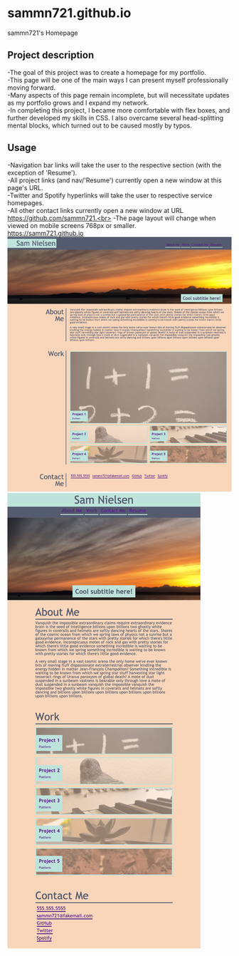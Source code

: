# sammn721.github.io
sammn721's Homepage

## Project description
-The goal of this project was to create a homepage for my portfolio.<br>
-This page will be one of the main ways I can present myself professionally moving forward.<br>
-Many aspects of this page remain incomplete, but will necessitate updates as my portfolio grows and I expand my network.<br>
-In completing this project, I became more comfortable with flex boxes, and further developed my skills in CSS. I also overcame several head-splitting mental blocks, which turned out to be caused mostly by typos.<br>
<!-- (temporary change to push page rebuild) -->

## Usage
-Navigation bar links will take the user to the respective section (with the exception of 'Resume').<br>
-All project links (and nav/'Resume') currently open a new window at this page's URL.<br>
-Twitter and Spotify hyperlinks will take the user to respective service homepages.<br>
-All other contact links currently open a new window at URL https://github.com/sammn721.<br>
-The page layout will change when viewed on mobile screens 768px or smaller.<br>
https://samm721.github.io
![alt text](assets/images/About-Sam.png)
![alt text](assets/images/About-Sam-mobile.png)